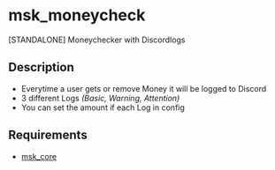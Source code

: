 # msk_moneycheck
[STANDALONE] Moneychecker with Discordlogs

## Description
* Everytime a user gets or remove Money it will be logged to Discord
* 3 different Logs *(Basic, Warning, Attention)*
* You can set the amount if each Log in config

## Requirements
* [msk_core](https://github.com/MSK-Scripts/msk_core)